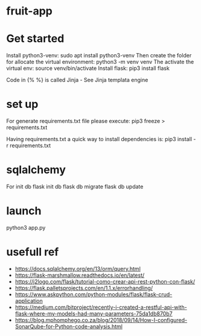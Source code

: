 # fruit-app

# Get started
Install python3-venv:
sudo apt install python3-venv
Then create the folder for allocate the virtual environment:
python3 -m venv venv
The activate the virtual env:
source venv/bin/activate
Install flask:
pip3 install flask

Code in {% %} is called Jinja - See Jinja templata engine

# set up
For generate requirements.txt file please execute:
pip3 freeze > requirements.txt

Having requirements.txt a quick way to install dependencies is:
pip3 install -r requirements.txt

# sqlalchemy
For init db
flask init db
flask db migrate
flask db update

# launch
python3 app.py

# usefull ref
* https://docs.sqlalchemy.org/en/13/orm/query.html
* https://flask-marshmallow.readthedocs.io/en/latest/
* https://j2logo.com/flask/tutorial-como-crear-api-rest-python-con-flask/
* https://flask.palletsprojects.com/en/1.1.x/errorhandling/
* https://www.askpython.com/python-modules/flask/flask-crud-application
* https://medium.com/bitproject/recently-i-created-a-restful-api-with-flask-where-my-models-had-many-parameters-75da1db870b7
* https://blog.mphomphego.co.za/blog/2018/09/14/How-I-configured-SonarQube-for-Python-code-analysis.html